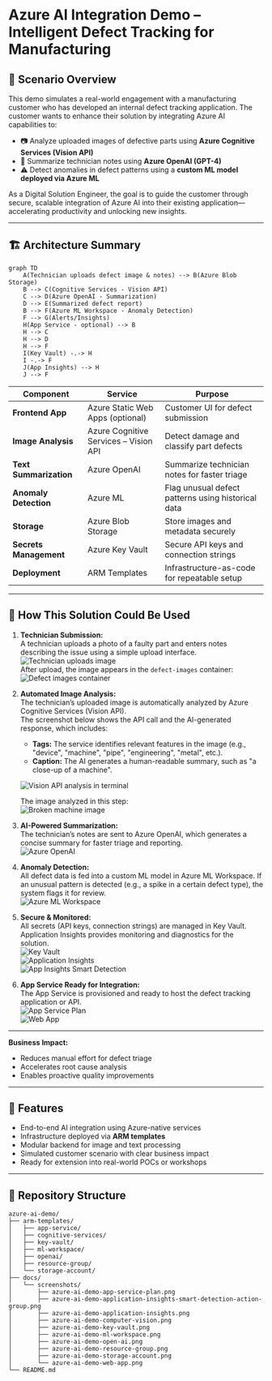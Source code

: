 # Azure AI Integration Demo – Intelligent Defect Tracking for Manufacturing

## 🧠 Scenario Overview

This demo simulates a real-world engagement with a manufacturing customer who has developed an internal defect tracking application. The customer wants to enhance their solution by integrating Azure AI capabilities to:

- 📷 Analyze uploaded images of defective parts using **Azure Cognitive Services (Vision API)**
- 📝 Summarize technician notes using **Azure OpenAI (GPT-4)**
- ⚠️ Detect anomalies in defect patterns using a **custom ML model deployed via Azure ML**

As a Digital Solution Engineer, the goal is to guide the customer through secure, scalable integration of Azure AI into their existing application—accelerating productivity and unlocking new insights.

---

## 🏗️ Architecture Summary

```mermaid
graph TD
    A(Technician uploads defect image & notes) --> B(Azure Blob Storage)
    B --> C(Cognitive Services - Vision API)
    C --> D(Azure OpenAI - Summarization)
    D --> E(Summarized defect report)
    B --> F(Azure ML Workspace - Anomaly Detection)
    F --> G(Alerts/Insights)
    H(App Service - optional) --> B
    H --> C
    H --> D
    H --> F
    I(Key Vault) -.-> H
    I -.-> F
    J(App Insights) --> H
    J --> F
```

| Component | Service | Purpose |
|----------|---------|---------|
| **Frontend App** | Azure Static Web Apps (optional) | Customer UI for defect submission |
| **Image Analysis** | Azure Cognitive Services – Vision API | Detect damage and classify part defects |
| **Text Summarization** | Azure OpenAI | Summarize technician notes for faster triage |
| **Anomaly Detection** | Azure ML | Flag unusual defect patterns using historical data |
| **Storage** | Azure Blob Storage | Store images and metadata securely |
| **Secrets Management** | Azure Key Vault | Secure API keys and connection strings |
| **Deployment** | ARM Templates | Infrastructure-as-code for repeatable setup |

---

## 📖 How This Solution Could Be Used

1. **Technician Submission:**  
   A technician uploads a photo of a faulty part and enters notes describing the issue using a simple upload interface.  
   ![Technician uploads image](docs/screenshots/azure-ai-demo-technician-upload-defect-image.png)  
   After upload, the image appears in the `defect-images` container:  
   ![Defect images container](docs/screenshots/azure-ai-demo-defect-images-container-broken-machine.png)


2. **Automated Image Analysis:**  
   The technician’s uploaded image is automatically analyzed by Azure Cognitive Services (Vision API).  
   The screenshot below shows the API call and the AI-generated response, which includes:
   - **Tags:** The service identifies relevant features in the image (e.g., "device", "machine", "pipe", "engineering", "metal", etc.).
   - **Caption:** The AI generates a human-readable summary, such as "a close-up of a machine".

   ![Vision API analysis in terminal](docs/screenshots/azure-ai-demo-computer-vision-image-analysis.png)

   The image analyzed in this step:  
   ![Broken machine image](docs/screenshots/broken-machine.jpg)


3. **AI-Powered Summarization:**  
   The technician’s notes are sent to Azure OpenAI, which generates a concise summary for faster triage and reporting.  
   ![Azure OpenAI](docs/screenshots/azure-ai-demo-open-ai.png)


4. **Anomaly Detection:**  
   All defect data is fed into a custom ML model in Azure ML Workspace. If an unusual pattern is detected (e.g., a spike in a certain defect type), the system flags it for review.  
   ![Azure ML Workspace](docs/screenshots/azure-ai-demo-ml-workspace.png)


5. **Secure & Monitored:**  
   All secrets (API keys, connection strings) are managed in Key Vault. Application Insights provides monitoring and diagnostics for the solution.  
   ![Key Vault](docs/screenshots/azure-ai-demo-key-vault.png)  
   ![Application Insights](docs/screenshots/azure-ai-demo-application-insights.png)  
   ![App Insights Smart Detection](docs/screenshots/azure-ai-demo-application-insights-smart-detection-action-group.png)


6. **App Service Ready for Integration:**  
   The App Service is provisioned and ready to host the defect tracking application or API.  
   ![App Service Plan](docs/screenshots/azure-ai-demo-app-service-plan.png)  
   ![Web App](docs/screenshots/azure-ai-demo-web-app.png)

---

**Business Impact:**  
- Reduces manual effort for defect triage  
- Accelerates root cause analysis  
- Enables proactive quality improvements
---

## 🚀 Features

- End-to-end AI integration using Azure-native services
- Infrastructure deployed via **ARM templates**
- Modular backend for image and text processing
- Simulated customer scenario with clear business impact
- Ready for extension into real-world POCs or workshops

---

## 📂 Repository Structure

```plaintext
azure-ai-demo/
├── arm-templates/
│   ├── app-service/
│   ├── cognitive-services/
│   ├── key-vault/
│   ├── ml-workspace/
│   ├── openai/
│   ├── resource-group/
│   └── storage-account/
├── docs/
│   └── screenshots/
│       ├── azure-ai-demo-app-service-plan.png
│       ├── azure-ai-demo-application-insights-smart-detection-action-group.png
│       ├── azure-ai-demo-application-insights.png
│       ├── azure-ai-demo-computer-vision.png
│       ├── azure-ai-demo-key-vault.png
│       ├── azure-ai-demo-ml-workspace.png
│       ├── azure-ai-demo-open-ai.png
│       ├── azure-ai-demo-resource-group.png
│       ├── azure-ai-demo-storage-account.png
│       └── azure-ai-demo-web-app.png
└── README.md
```
